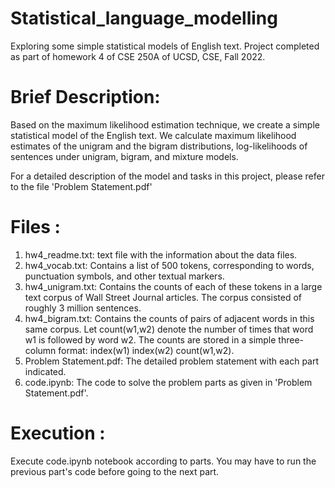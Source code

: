 # Statistical_language_modelling
Exploring some simple statistical models of English text. Project completed as part of homework 4 of CSE 250A of UCSD, CSE, Fall 2022. 

# Brief Description: 
Based on the maximum likelihood estimation technique, we create a simple statistical model of the English text. We calculate maximum likelihood estimates of the unigram and the bigram distributions, log-likelihoods of sentences under unigram, bigram, and mixture models. 

For a detailed description of the model and tasks in this project, please refer to the file 'Problem Statement.pdf'

# Files : 
1. hw4_readme.txt: text file with the information about the data files.
2. hw4_vocab.txt: Contains a list of 500 tokens, corresponding to words, punctuation symbols, and other textual markers.
3. hw4_unigram.txt: Contains the counts of each of these tokens in a large text corpus of Wall Street Journal articles.  The corpus consisted of roughly 3 million sentences.
4. hw4_bigram.txt:  Contains the counts of pairs of adjacent words in this same corpus.  Let count(w1,w2) denote the number of times that word w1 is followed by word w2.  The counts are stored in a simple three-column format:   index(w1)  index(w2)  count(w1,w2). 
5. Problem Statement.pdf: The detailed problem statement with each part indicated.
6. code.ipynb: The code to solve the problem parts as given in 'Problem Statement.pdf'. 

# Execution :
Execute code.ipynb notebook according to parts. You may have to run the previous part's code before going to the next part. 


